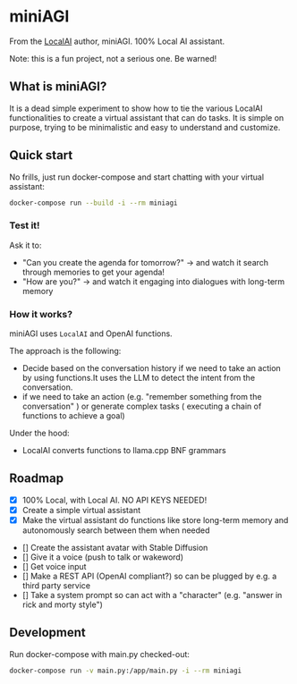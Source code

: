 # miniAGI

From the [LocalAI](https://localai.io) author, miniAGI. 100% Local AI assistant.

Note: this is a fun project, not a serious one. Be warned!

## What is miniAGI?

It is a dead simple experiment to show how to tie the various LocalAI functionalities to create a virtual assistant that can do tasks. It is simple on purpose, trying to be minimalistic and easy to understand and customize.

## Quick start

No frills, just run docker-compose and start chatting with your virtual assistant:

```bash
docker-compose run --build -i --rm miniagi
```

### Test it!

Ask it to:

- "Can you create the agenda for tomorrow?"
  -> and watch it search through memories to get your agenda!
- "How are you?"
  -> and watch it engaging into dialogues with long-term memory

### How it works?

miniAGI uses `LocalAI` and OpenAI functions. 

The approach is the following:
- Decide based on the conversation history if we need to take an action by using functions.It uses the LLM to detect the intent from the conversation.
- if we need to take an action (e.g. "remember something from the conversation" ) or generate complex tasks ( executing a chain of functions to achieve a goal)

Under the hood:

- LocalAI converts functions to llama.cpp BNF grammars

## Roadmap

- [x] 100% Local, with Local AI. NO API KEYS NEEDED!
- [x] Create a simple virtual assistant
- [x] Make the virtual assistant do functions like store long-term memory and autonomously search between them when needed
- [] Create the assistant avatar with Stable Diffusion
- [] Give it a voice (push to talk or wakeword)
- [] Get voice input
- [] Make a REST API (OpenAI compliant?) so can be plugged by e.g. a third party service
- [] Take a system prompt so can act with a "character" (e.g. "answer in rick and morty style")

## Development

Run docker-compose with main.py checked-out:

```bash
docker-compose run -v main.py:/app/main.py -i --rm miniagi
```